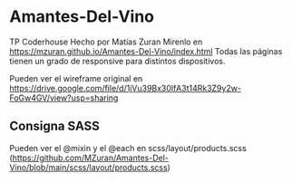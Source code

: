 # Amantes-Del-Vino
TP Coderhouse
Hecho por Matías Zuran
Mirenlo en https://mzuran.github.io/Amantes-Del-Vino/index.html
Todas las páginas tienen un grado de responsive para distintos dispositivos.

Pueden ver el wireframe original en https://drive.google.com/file/d/1jVu39Bx30IfA3t14Rk3Z9y2w-FoGw4GV/view?usp=sharing

## Consigna SASS
Pueden ver el @mixin y el @each en scss/layout/products.scss (https://github.com/MZuran/Amantes-Del-Vino/blob/main/scss/layout/products.scss)